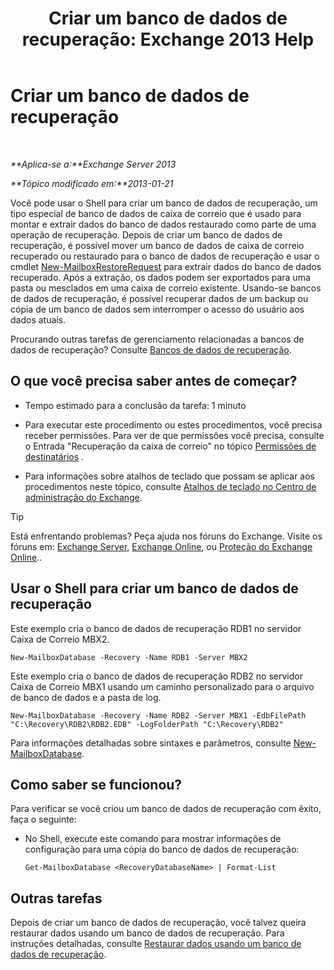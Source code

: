 ﻿---
title: 'Criar um banco de dados de recuperação: Exchange 2013 Help'
TOCTitle: Criar um banco de dados de recuperação
ms:assetid: 34d87491-b7b7-44a9-8d69-e1a9c1fe5852
ms:mtpsurl: https://technet.microsoft.com/pt-br/library/Ee332321(v=EXCHG.150)
ms:contentKeyID: 50485316
ms.date: 05/22/2018
mtps_version: v=EXCHG.150
ms.translationtype: MT
---

# Criar um banco de dados de recuperação

 

_**Aplica-se a:**Exchange Server 2013_

_**Tópico modificado em:**2013-01-21_

Você pode usar o Shell para criar um banco de dados de recuperação, um tipo especial de banco de dados de caixa de correio que é usado para montar e extrair dados do banco de dados restaurado como parte de uma operação de recuperação. Depois de criar um banco de dados de recuperação, é possível mover um banco de dados de caixa de correio recuperado ou restaurado para o banco de dados de recuperação e usar o cmdlet [New-MailboxRestoreRequest](https://technet.microsoft.com/pt-br/library/ff829875\(v=exchg.150\)) para extrair dados do banco de dados recuperado. Após a extração, os dados podem ser exportados para uma pasta ou mesclados em uma caixa de correio existente. Usando-se bancos de dados de recuperação, é possível recuperar dados de um backup ou cópia de um banco de dados sem interromper o acesso do usuário aos dados atuais.

Procurando outras tarefas de gerenciamento relacionadas a bancos de dados de recuperação? Consulte [Bancos de dados de recuperação](recovery-databases-exchange-2013-help.md).

## O que você precisa saber antes de começar?

  - Tempo estimado para a conclusão da tarefa: 1 minuto

  - Para executar este procedimento ou estes procedimentos, você precisa receber permissões. Para ver de que permissões você precisa, consulte o Entrada "Recuperação da caixa de correio" no tópico [Permissões de destinatários](recipients-permissions-exchange-2013-help.md) .

  - Para informações sobre atalhos de teclado que possam se aplicar aos procedimentos neste tópico, consulte [Atalhos de teclado no Centro de administração do Exchange](keyboard-shortcuts-in-the-exchange-admin-center-exchange-online-protection-help.md).


> [!TIP]
> Está enfrentando problemas? Peça ajuda nos fóruns do Exchange. Visite os fóruns em: <A href="https://go.microsoft.com/fwlink/p/?linkid=60612">Exchange Server</A>, <A href="https://go.microsoft.com/fwlink/p/?linkid=267542">Exchange Online</A>, ou <A href="https://go.microsoft.com/fwlink/p/?linkid=285351">Proteção do Exchange Online</A>..



## Usar o Shell para criar um banco de dados de recuperação

Este exemplo cria o banco de dados de recuperação RDB1 no servidor Caixa de Correio MBX2.

    New-MailboxDatabase -Recovery -Name RDB1 -Server MBX2

Este exemplo cria o banco de dados de recuperação RDB2 no servidor Caixa de Correio MBX1 usando um caminho personalizado para o arquivo de banco de dados e a pasta de log.

    New-MailboxDatabase -Recovery -Name RDB2 -Server MBX1 -EdbFilePath "C:\Recovery\RDB2\RDB2.EDB" -LogFolderPath "C:\Recovery\RDB2"

Para informações detalhadas sobre sintaxes e parâmetros, consulte [New-MailboxDatabase](https://technet.microsoft.com/pt-br/library/aa997976\(v=exchg.150\)).

## Como saber se funcionou?

Para verificar se você criou um banco de dados de recuperação com êxito, faça o seguinte:

  - No Shell, execute este comando para mostrar informações de configuração para uma cópia do banco de dados de recuperação:
    
        Get-MailboxDatabase <RecoveryDatabaseName> | Format-List

## Outras tarefas

Depois de criar um banco de dados de recuperação, você talvez queira restaurar dados usando um banco de dados de recuperação. Para instruções detalhadas, consulte [Restaurar dados usando um banco de dados de recuperação](restore-data-using-a-recovery-database-exchange-2013-help.md).

